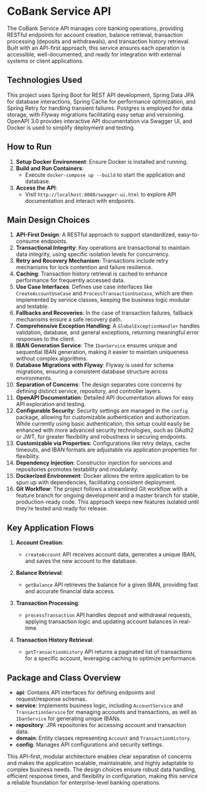 # CoBank Service API

The CoBank Service API manages core banking operations, providing RESTful endpoints for account creation, balance retrieval, transaction processing (deposits and withdrawals), and transaction history retrieval. Built with an API-first approach, this service ensures each operation is accessible, well-documented, and ready for integration with external systems or client applications.

## Technologies Used

This project uses Spring Boot for REST API development, Spring Data JPA for database interactions, Spring Cache for performance optimization, and Spring Retry for handling transient failures. Postgres is employed for data storage, with Flyway migrations facilitating easy setup and versioning. OpenAPI 3.0 provides interactive API documentation via Swagger UI, and Docker is used to simplify deployment and testing.

## How to Run

1. **Setup Docker Environment**: Ensure Docker is installed and running.
2. **Build and Run Containers**:
    - Execute `docker-compose up --build` to start the application and database.
3. **Access the API**:
    - Visit `http://localhost:8080/swagger-ui.html` to explore API documentation and interact with endpoints.

## Main Design Choices

1. **API-First Design**: A RESTful approach to support standardized, easy-to-consume endpoints.
2. **Transactional Integrity**: Key operations are transactional to maintain data integrity, using specific isolation levels for concurrency.
3. **Retry and Recovery Mechanism**: Transactions include retry mechanisms for lock contention and failure resilience.
4. **Caching**: Transaction history retrieval is cached to enhance performance for frequently accessed data.
5. **Use Case Interfaces**: Defines use case interfaces like `CreateAccountUseCase` and `ProcessTransactionUseCase`, which are then implemented by service classes, keeping the business logic modular and testable.
6. **Fallbacks and Recoveries**: In the case of transaction failures, fallback mechanisms ensure a safe recovery path.
7. **Comprehensive Exception Handling**: A `GlobalExceptionHandler` handles validation, database, and general exceptions, returning meaningful error responses to the client.
8. **IBAN Generation Service**: The `IbanService` ensures unique and sequential IBAN generation, making it easier to maintain uniqueness without complex algorithms.
9. **Database Migrations with Flyway**: Flyway is used for schema migrations, ensuring a consistent database structure across environments.
10. **Separation of Concerns**: The design separates core concerns by defining distinct service, repository, and controller layers.
11. **OpenAPI Documentation**: Detailed API documentation allows for easy API exploration and testing.
12. **Configurable Security**: Security settings are managed in the `config` package, allowing for customizable authentication and authorization. While currently using basic authentication, this setup could easily be enhanced with more advanced security technologies, such as OAuth2 or JWT, for greater flexibility and robustness in securing endpoints.
13. **Customizable via Properties**: Configurations like retry delays, cache timeouts, and IBAN formats are adjustable via application properties for flexibility.
14. **Dependency Injection**: Constructor injection for services and repositories promotes testability and modularity.
15. **Dockerized Environment**: Docker allows the entire application to be spun up with dependencies, facilitating consistent deployment.
16. **Git Workflow**: The project follows a streamlined Git workflow with a feature branch for ongoing development and a master branch for stable, production-ready code. This approach keeps new features isolated until they’re tested and ready for release.

## Key Application Flows

1. **Account Creation**:
    - `createAccount` API receives account data, generates a unique IBAN, and saves the new account to the database.

2. **Balance Retrieval**:
    - `getBalance` API retrieves the balance for a given IBAN, providing fast and accurate financial data access.

3. **Transaction Processing**:
    - `processTransaction` API handles deposit and withdrawal requests, applying transaction logic and updating account balances in real-time.

4. **Transaction History Retrieval**:
    - `getTransactionHistory` API returns a paginated list of transactions for a specific account, leveraging caching to optimize performance.

## Package and Class Overview

- **api**: Contains API interfaces for defining endpoints and request/response schemas.
- **service**: Implements business logic, including `AccountService` and `TransactionService` for managing accounts and transactions, as well as `IbanService` for generating unique IBANs.
- **repository**: JPA repositories for accessing account and transaction data.
- **domain**: Entity classes representing `Account` and `TransactionHistory`.
- **config**: Manages API configurations and security settings.

This API-first, modular architecture enables clear separation of concerns and makes the application scalable, maintainable, and highly adaptable to complex business needs. The design choices ensure robust data handling, efficient response times, and flexibility in configuration, making this service a reliable foundation for enterprise-level banking operations.